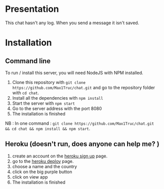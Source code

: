 # Presentation

This chat hasn't any log. When you send a message it isn't saved.

# Installation

## Command line

To run / install this server, you will need NodeJS with NPM installed.
1. Clone this repository with ```git clone https://github.com/Max1Truc/chat.git``` and go to the repository folder with ```cd chat```.
2. Install all the dependencies with ```npm install```
3. Start the server with ```npm start```
4. Go to the server address with the port 8080
5. The installation is finished

NB : In one command : ```git clone https://github.com/Max1Truc/chat.git && cd chat && npm install && npm start```.

## Heroku (doesn't run, does anyone can help me? )

1. create an account on the [heroku sign up](https://heroku.com/signup) page.
2. go to the [heroku deploy](https://heroku.com/deploy) page.
3. choose a name and the country
4. click on the big purple button
5. click on view app
6. The installation is finished
